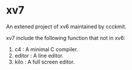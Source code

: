 # xv7 

An extened project of xv6 maintained by ccckmit.

xv7 include the following function that not in xv6:

1. c4 : A minimal C compiler.
2. editor : A line editor.
3. kilo : A full screen editor.


